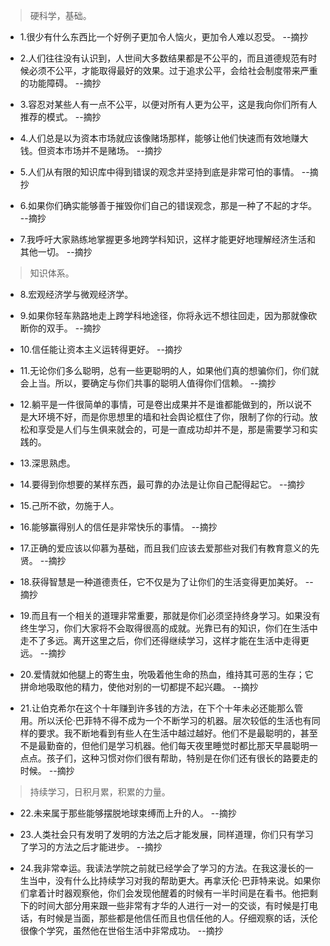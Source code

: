 >硬科学，基础。

- 1.很少有什么东西比一个好例子更加令人恼火，更加令人难以忍受。 --摘抄

- 2.人们往往没有认识到，人世间大多数结果都是不公平的，而且道德规范有时候必须不公平，才能取得最好的效果。过于追求公平，会给社会制度带来严重的功能障碍。 --摘抄

- 3.容忍对某些人有一点不公平，以便对所有人更为公平，这是我向你们所有人推荐的模式。 --摘抄

- 4.人们总是以为资本市场就应该像赌场那样，能够让他们快速而有效地赚大钱。但资本市场并不是赌场。 --摘抄

- 5.人们从有限的知识库中得到错误的观念并坚持到底是非常可怕的事情。 --摘抄

- 6.如果你们确实能够善于摧毁你们自己的错误观念，那是一种了不起的才华。 --摘抄

- 7.我呼吁大家熟练地掌握更多地跨学科知识，这样才能更好地理解经济生活和其他一切。 --摘抄

>知识体系。

- 8.宏观经济学与微观经济学。

- 9.如果你轻车熟路地走上跨学科地途径，你将永远不想往回走，因为那就像砍断你的双手。 --摘抄

- 10.信任能让资本主义运转得更好。 --摘抄

- 11.无论你们多么聪明，总有一些更聪明的人，如果他们真的想骗你们，你们就会上当。所以，要确定与你们共事的聪明人值得你们信赖。 --摘抄

- 12.躺平是一件很简单的事情，可是卷出成果并不是谁都能做到的，所以说不是大环境不好，而是你思想里的墙和社会舆论框住了你，限制了你的行动。放松和享受是人们与生俱来就会的，可是一直成功却并不是，那是需要学习和实践的。

- 13.深思熟虑。

- 14.要得到你想要的某样东西，最可靠的办法是让你自己配得起它。 --摘抄

- 15.己所不欲，勿施于人。

- 16.能够赢得别人的信任是非常快乐的事情。 --摘抄

- 17.正确的爱应该以仰慕为基础，而且我们应该去爱那些对我们有教育意义的先贤。 --摘抄

- 18.获得智慧是一种道德责任，它不仅是为了让你们的生活变得更加美好。 --摘抄

- 19.而且有一个相关的道理非常重要，那就是你们必须坚持终身学习。如果没有终生学习，你们大家将不会取得很高的成就。光靠已有的知识，你们在生活中走不了多远。离开这里之后，你们还得继续学习，这样才能在生活中走得更远。 --摘抄

- 20.爱情就如他腿上的寄生虫，吮吸着他生命的热血，维持其可恶的生存；它拼命地吸取他的精力，使他对别的一切都提不起兴趣。 --摘抄

- 21.让伯克希尔在这个十年赚到许多钱的方法，在下个十年未必还能那么管用。所以沃伦·巴菲特不得不成为一个不断学习的机器。层次较低的生活也有同样的要求。我不断地看到有些人在生活中越过越好。他们不是最聪明的，甚至不是最勤奋的，但他们是学习机器。他们每天夜里睡觉时都比那天早晨聪明一点点。孩子们，这种习惯对你们很有帮助，特别是在你们还有很长的路要走的时候。 --摘抄

>持续学习，日积月累，积累的力量。

- 22.未来属于那些能够摆脱地球束缚而上升的人。 --摘抄

- 23.人类社会只有发明了发明的方法之后才能发展，同样道理，你们只有学习了学习的方法之后才能进步。 --摘抄

- 24.我非常幸运。我读法学院之前就已经学会了学习的方法。在我这漫长的一生当中，没有什么比持续学习对我的帮助更大。再拿沃伦·巴菲特来说。如果你们拿着计时器观察他，你们会发现他醒着的时候有一半时间是在看书。他把剩下的时间大部分用来跟一些非常有才华的人进行一对一的交谈，有时候是打电话，有时候是当面，那些都是他信任而且也信任他的人。仔细观察的话，沃伦很像个学究，虽然他在世俗生活中非常成功。 --摘抄
